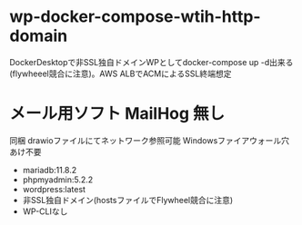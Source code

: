# wp-docker-compose-wtih-http-domain
DockerDesktopで非SSL独自ドメインWPとしてdocker-compose up -d出来る(flywheeel競合に注意)。AWS ALBでACMによるSSL終端想定

# メール用ソフト MailHog 無し
同梱 drawioファイルにてネットワーク参照可能 Windowsファイアウォール穴あけ不要

* mariadb:11.8.2
* phpmyadmin:5.2.2
* wordpress:latest
* 非SSL独自ドメイン(hostsファイルでFlywheel競合に注意)
* WP-CLIなし
